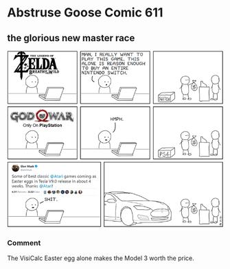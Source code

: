 # Abstruse Goose Comic 611
## the glorious new master race

![image](glorious_tesla_gaming_master_race.png)
### Comment
The VisiCalc Easter egg alone makes the Model 3 worth the price.

